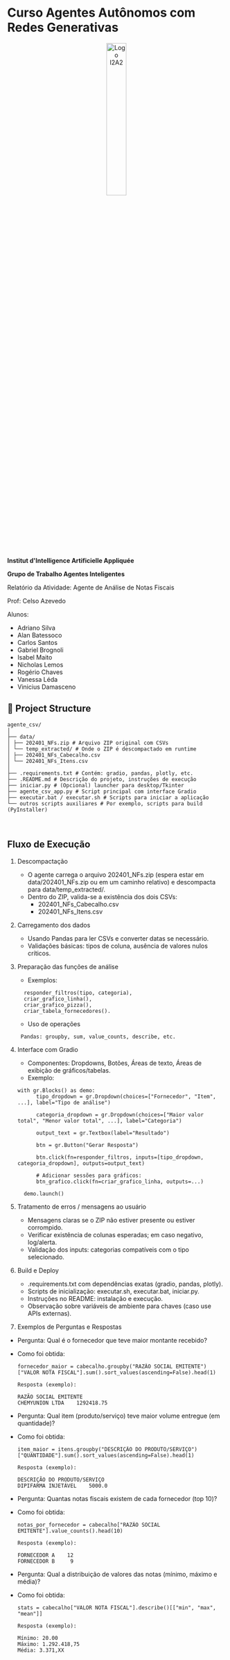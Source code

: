 # Curso Agentes Autônomos com Redes Generativas

<p align="center">
    <picture>
        <image src="/i2a2-instituto-inteligencia-artificial-aplicada.png" alt="Logo I2A2" width="30%">  
    </picture>
</p>

**Institut d'Intelligence Artificielle Appliquée**

**Grupo de Trabalho Agentes Inteligentes**

Relatório da Atividade: Agente de Análise de Notas Fiscais

Prof: Celso Azevedo

Alunos:

-   Adriano Silva
-   Alan Batessoco
-   Carlos Santos
-   Gabriel Brognoli
-   Isabel Maito
-   Nicholas Lemos
-   Rogério Chaves
-   Vanessa Léda
-   Vinicius Damasceno

## 📝 Project Structure

```
agente_csv/
│
├── data/
│ ├── 202401_NFs.zip # Arquivo ZIP original com CSVs
│ └── temp_extracted/ # Onde o ZIP é descompactado em runtime
│ ├── 202401_NFs_Cabecalho.csv
│ └── 202401_NFs_Itens.csv
│
├── .requirements.txt # Contém: gradio, pandas, plotly, etc.
├── .README.md # Descrição do projeto, instruções de execução
├── iniciar.py # (Opcional) launcher para desktop/Tkinter
├── agente_csv_app.py # Script principal com interface Gradio
├── executar.bat / executar.sh # Scripts para iniciar a aplicação
└── outros scripts auxiliares # Por exemplo, scripts para build (PyInstaller)
```

<br>

## Fluxo de Execução

1. Descompactação

    - O agente carrega o arquivo 202401_NFs.zip (espera estar em data/202401_NFs.zip ou em um caminho relativo) e descompacta para data/temp_extracted/.
    - Dentro do ZIP, valida-se a existência dos dois CSVs:
        - 202401_NFs_Cabecalho.csv
        - 202401_NFs_Itens.csv

2. Carregamento dos dados

    - Usando Pandas para ler CSVs e converter datas se necessário.
    - Validações básicas: tipos de coluna, ausência de valores nulos críticos.

3. Preparação das funções de análise

    - Exemplos:

    ```
      responder_filtros(tipo, categoria),
      criar_grafico_linha(),
      criar_grafico_pizza(),
      criar_tabela_fornecedores().
    ```

    - Uso de operações

    ```
     Pandas: groupby, sum, value_counts, describe, etc.
    ```

4. Interface com Gradio

    - Componentes: Dropdowns, Botões, Áreas de texto, Áreas de exibição de gráficos/tabelas.
    - Exemplo:

    ```
    with gr.Blocks() as demo:
          tipo_dropdown = gr.Dropdown(choices=["Fornecedor", "Item", ...], label="Tipo de análise")

          categoria_dropdown = gr.Dropdown(choices=["Maior valor total", "Menor valor total", ...], label="Categoria")

          output_text = gr.Textbox(label="Resultado")

          btn = gr.Button("Gerar Resposta")

          btn.click(fn=responder_filtros, inputs=[tipo_dropdown, categoria_dropdown], outputs=output_text)

          # Adicionar sessões para gráficos:
          btn_grafico.click(fn=criar_grafico_linha, outputs=...)

      demo.launch()

    ```

5. Tratamento de erros / mensagens ao usuário

    - Mensagens claras se o ZIP não estiver presente ou estiver corrompido.
    - Verificar existência de colunas esperadas; em caso negativo, log/alerta.
    - Validação dos inputs: categorias compatíveis com o tipo selecionado.

6. Build e Deploy

    - .requirements.txt com dependências exatas (gradio, pandas, plotly).
    - Scripts de inicialização: executar.sh, executar.bat, iniciar.py.
    - Instruções no README: instalação e execução.
    - Observação sobre variáveis de ambiente para chaves (caso use APIs externas).

7. Exemplos de Perguntas e Respostas

-   Pergunta: Qual é o fornecedor que teve maior montante recebido?
-   Como foi obtida:

    ```
    fornecedor_maior = cabecalho.groupby("RAZÃO SOCIAL EMITENTE")["VALOR NOTA FISCAL"].sum().sort_values(ascending=False).head(1)

    Resposta (exemplo):

    RAZÃO SOCIAL EMITENTE
    CHEMYUNION LTDA    1292418.75

    ```

-   Pergunta: Qual item (produto/serviço) teve maior volume entregue (em quantidade)?
-   Como foi obtida:

    ```
    item_maior = itens.groupby("DESCRIÇÃO DO PRODUTO/SERVIÇO")["QUANTIDADE"].sum().sort_values(ascending=False).head(1)

    Resposta (exemplo):

    DESCRIÇÃO DO PRODUTO/SERVIÇO
    DIPIFARMA INJETÁVEL    5000.0

    ```

-   Pergunta: Quantas notas fiscais existem de cada fornecedor (top 10)?
-   Como foi obtida:

    ```
    notas_por_fornecedor = cabecalho["RAZÃO SOCIAL EMITENTE"].value_counts().head(10)

    Resposta (exemplo):

    FORNECEDOR A    12
    FORNECEDOR B     9

    ```

-   Pergunta: Qual a distribuição de valores das notas (mínimo, máximo e média)?
-   Como foi obtida:

    ```
    stats = cabecalho["VALOR NOTA FISCAL"].describe()[["min", "max", "mean"]]

    Resposta (exemplo):

    Mínimo: 20.00
    Máximo: 1.292.418,75
    Média: 3.371,XX

    ```
